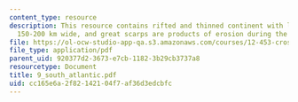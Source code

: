 ```yaml
---
content_type: resource
description: This resource contains rifted and thinned continent with listric faults.
  150-200 km wide, and great scarps are products of erosion during the past 30 My.
file: https://ol-ocw-studio-app-qa.s3.amazonaws.com/courses/12-453-crosby-lectures-in-geology-history-of-africa-fall-2005/cc165e6a2f82142104f7af36d3edcbfc_9_south_atlantic.pdf
file_type: application/pdf
parent_uid: 920377d2-3673-e7cb-1182-3b29cb3737a8
resourcetype: Document
title: 9_south_atlantic.pdf
uid: cc165e6a-2f82-1421-04f7-af36d3edcbfc
---
```

